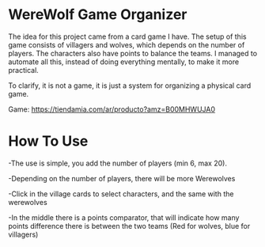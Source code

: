 # WereWolf Game Organizer

The idea for this project came from a card game I have. The setup of this game consists of villagers and wolves, which depends on the number of players. The characters also have points to balance the teams. I managed to automate all this, instead of doing everything mentally, to make it more practical.

To clarify, it is not a game, it is just a system for organizing a physical card game.

Game: https://tiendamia.com/ar/producto?amz=B00MHWUJA0

# How To Use

-The use is simple, you add the number of players (min 6, max 20).

-Depending on the number of players, there will be more Werewolves

-Click in the village cards to select characters, and the same with the werewolves

-In the middle there is a points comparator, that will indicate how many points difference there is between the two teams (Red for wolves, blue for villagers)
